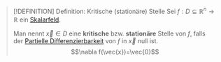 >[!DEFINITION] Definition: Kritische (stationäre) Stelle
>Sei $f: D\subseteq\mathbb{R}^n\to\mathbb{R}$ ein [Skalarfeld](../Skalarfeld.md).
>
>Man nennt $\vec{x}\in D$ eine **kritische** bzw. **stationäre** Stelle von $f$, falls der [Partielle Differenzierbarkeit](../Differentiation/Partielle%20Differenzierbarkeit.md) von $f$ in $\vec{x}$ null ist.
>$$\nabla f(\vec{x})=\vec{0}$$ 
